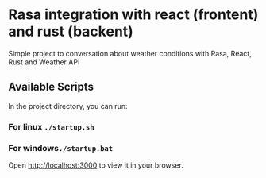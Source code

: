 # Rasa integration with react (frontent) and rust (backent)

Simple project to conversation about weather conditions with Rasa, React, Rust and Weather API 

## Available Scripts

In the project directory, you can run:

### For linux `./startup.sh`
### For windows`./startup.bat` 

Open [http://localhost:3000](http://localhost:3000) to view it in your browser.
